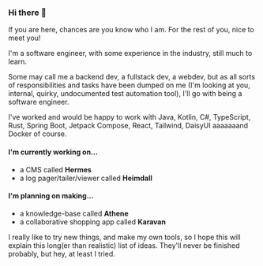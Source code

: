 ### Hi there 👋

If you are here, chances are you know who I am. For the rest of you, nice to meet you!

I'm a software engineer, with some experience in the industry, still much to learn. 

Some may call me a backend dev, a fullstack dev, a webdev, but as all sorts of responsibilities and tasks have been dumped on me (I'm looking at you, internal, quirky, undocumented test automation tool), I'll go with being a software engineer.

I've worked and would be happy to work with Java, Kotlin, C#, TypeScript, Rust, Spring Boot, Jetpack Compose, React, Tailwind, DaisyUI aaaaaaand Docker of course.

#### I'm currently working on...
- a CMS called **Hermes**
- a log pager/tailer/viewer called **Heimdall**
  
#### I'm planning on making...
- a knowledge-base called **Athene**
- a collaborative shopping app called **Karavan**   

I really like to try new things, and make my own tools, so I hope this will explain this long(er than realistic) list of ideas. They'll never be finished probably, but hey, at least I tried.
